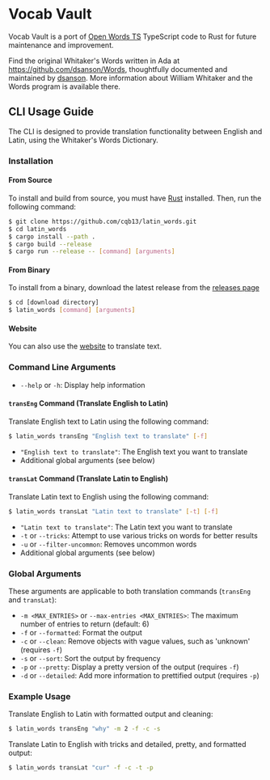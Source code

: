 # Vocab Vault

Vocab Vault is a port of [Open Words TS](https://github.com/Templar-Development/Open-Words-TS) TypeScript code to Rust for future maintenance and improvement.

Find the original Whitaker's Words written in Ada at https://github.com/dsanson/Words, thoughtfully documented and maintained by [dsanson](https://github.com/dsanson).  More information about William Whitaker and the Words program is available there.  

## CLI Usage Guide

The CLI is designed to provide translation functionality between English and Latin, using the Whitaker's Words Dictionary.

### Installation

#### From Source

To install and build from source, you must have [Rust](https://www.rust-lang.org/tools/install) installed. Then, run the following command:

```bash
$ git clone https://github.com/cqb13/latin_words.git
$ cd latin_words
$ cargo install --path .
$ cargo build --release
$ cargo run --release -- [command] [arguments]
```

#### From Binary

To install from a binary, download the latest release from the [releases page](https://github.com/cqb13/latin_words/releases)

```bash
$ cd [download directory]
$ latin_words [command] [arguments]
```

#### Website

You can also use the [website](https://learninglatin.net/translate) to translate text.

### Command Line Arguments

- `--help` or `-h`: Display help information

#### `transEng` Command (Translate English to Latin)

Translate English text to Latin using the following command:

```bash
$ latin_words transEng "English text to translate" [-f]
```

- `"English text to translate"`: The English text you want to translate
- Additional global arguments (see below)

#### `transLat` Command (Translate Latin to English)

Translate Latin text to English using the following command:

```bash
$ latin_words transLat "Latin text to translate" [-t] [-f]
```

- `"Latin text to translate"`: The Latin text you want to translate
- `-t` or `--tricks`: Attempt to use various tricks on words for better results
- `-u` or `--filter-uncommon`: Removes uncommon words
- Additional global arguments (see below)

### Global Arguments

These arguments are applicable to both translation commands (`transEng` and `transLat`):

- `-m <MAX_ENTRIES>` or `--max-entries <MAX_ENTRIES>`: The maximum number of entries to return (default: 6)
- `-f` or `--formatted`: Format the output
- `-c` or `--clean`: Remove objects with vague values, such as 'unknown' (requires `-f`)
- `-s` or `--sort`: Sort the output by frequency
- `-p` or `--pretty`: Display a pretty version of the output (requires `-f`)
- `-d` or `--detailed`: Add more information to prettified output (requires `-p`)

### Example Usage

Translate English to Latin with formatted output and cleaning:

```bash
$ latin_words transEng "why" -m 2 -f -c -s
```

Translate Latin to English with tricks and detailed, pretty, and formatted output:

```bash
$ latin_words transLat "cur" -f -c -t -p
```
